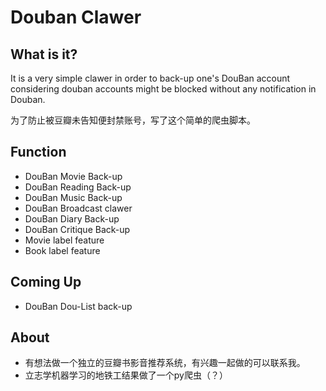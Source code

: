 # Douban Clawer


## What is it?

It is a very simple clawer in order to back-up one's DouBan account considering douban accounts might be blocked without any notification in Douban.

为了防止被豆瓣未告知便封禁账号，写了这个简单的爬虫脚本。


## Function

* DouBan Movie Back-up
* DouBan Reading Back-up
* DouBan Music Back-up
* DouBan Broadcast clawer
* DouBan Diary Back-up
* DouBan Critique Back-up
* Movie label feature
* Book label feature

## Coming Up

* DouBan Dou-List back-up


## About

* 有想法做一个独立的豆瓣书影音推荐系统，有兴趣一起做的可以联系我。
* 立志学机器学习的地铁工结果做了一个py爬虫（？）
